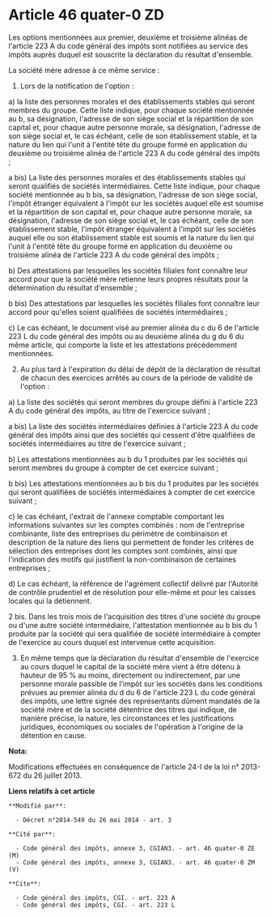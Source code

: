 # Article 46 quater-0 ZD

Les options mentionnées aux premier, deuxième et troisième alinéas de l'article 223 A du code général des impôts sont
notifiées au service des impôts auprès duquel est souscrite la déclaration du résultat d'ensemble. 

La société mère adresse à ce même service : 

1. Lors de la notification de l'option : 

a) la liste des personnes morales et des établissements stables qui seront membres du groupe. Cette liste indique, pour
chaque société mentionnée au b, sa désignation, l'adresse de son siège social et la répartition de son capital et, pour
chaque autre personne morale, sa désignation, l'adresse de son siège social et, le cas échéant, celle de son établissement
stable, et la nature du lien qui l'unit à l'entité tête du groupe formé en application du deuxième ou troisième alinéa de
l'article 223 A du code général des impôts ; 

a bis) La liste des personnes morales et des établissements stables qui seront qualifiés de sociétés intermédiaires. Cette
liste indique, pour chaque société mentionnée au b bis, sa désignation, l'adresse de son siège social, l'impôt étranger
équivalent à l'impôt sur les sociétés auquel elle est soumise et la répartition de son capital et, pour chaque autre personne
morale, sa désignation, l'adresse de son siège social et, le cas échéant, celle de son établissement stable, l'impôt étranger
équivalent à l'impôt sur les sociétés auquel elle ou son établissement stable est soumis et la nature du lien qui l'unit à
l'entité tête du groupe formé en application du deuxième ou troisième alinéa de l'article 223 A du code général des impôts ; 

b) Des attestations par lesquelles les sociétés filiales font connaître leur accord pour que la société mère retienne leurs
propres résultats pour la détermination du résultat d'ensemble ;

b bis) Des attestations par lesquelles les sociétés filiales font connaître leur accord pour qu'elles soient qualifiées de
sociétés intermédiaires ; 

c) Le cas échéant, le document visé au premier alinéa du c du 6 de l'article 223 L du code général des impôts ou au deuxième
alinéa du g du 6 du même article, qui comporte la liste et les attestations précédemment mentionnées. 

2. Au plus tard à l'expiration du délai de dépôt de la déclaration de résultat de chacun des exercices arrêtés au cours de la
période de validité de l'option : 

a) La liste des sociétés qui seront membres du groupe défini à l'article 223 A du code général des impôts, au titre de
l'exercice suivant ;

a bis) La liste des sociétés intermédiaires définies à l'article 223 A du code général des impôts ainsi que des sociétés qui
cessent d'être qualifiées de sociétés intermédiaires au titre de l'exercice suivant ; 

b) Les attestations mentionnées au b du 1 produites par les sociétés qui seront membres du groupe à compter de cet exercice
suivant ; 

b bis) Les attestations mentionnées au b bis du 1 produites par les sociétés qui seront qualifiées de sociétés intermédiaires
à compter de cet exercice suivant ; 

c) le cas échéant, l'extrait de l'annexe comptable comportant les informations suivantes sur les comptes combinés : nom de
l'entreprise combinante, liste des entreprises du périmètre de combinaison et description de la nature des liens qui
permettent de fonder les critères de sélection des entreprises dont les comptes sont combinés, ainsi que l'indication des
motifs qui justifient la non-combinaison de certaines entreprises ;

d) Le cas échéant, la référence de l'agrément collectif délivré par l'Autorité de contrôle prudentiel et de résolution pour
elle-même et pour les caisses locales qui la détiennent.

2 bis. Dans les trois mois de l'acquisition des titres d'une société du groupe ou d'une autre société intermédiaire,
l'attestation mentionnée au b bis du 1 produite par la société qui sera qualifiée de société intermédiaire à compter de
l'exercice au cours duquel est intervenue cette acquisition. 

3. En même temps que la déclaration du résultat d'ensemble de l'exercice au cours duquel le capital de la société mère vient
à être détenu à hauteur de 95 % au moins, directement ou indirectement, par une personne morale passible de l'impôt sur les
sociétés dans les conditions prévues au premier alinéa du d du 6 de l'article 223 L du code général des impôts, une lettre
signée des représentants dûment mandatés de la société mère et de la société détentrice des titres qui indique, de manière
précise, la nature, les circonstances et les justifications juridiques, économiques ou sociales de l'opération à l'origine de
la détention en cause.

**Nota:**

Modifications effectuées en conséquence de l'article 24-I de la loi n° 2013-672 du 26 juillet 2013.

**Liens relatifs à cet article**

	**Modifié par**:

	  - Décret n°2014-549 du 26 mai 2014 - art. 3

	**Cité par**:

	  - Code général des impôts, annexe 3, CGIAN3. - art. 46 quater-0 ZE (M)
	  - Code général des impôts, annexe 3, CGIAN3. - art. 46 quater-0 ZM (V)

	**Cite**:

	  - Code général des impôts, CGI. - art. 223 A
	  - Code général des impôts, CGI. - art. 223 L
